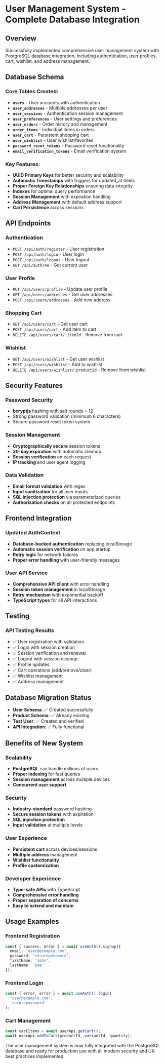 # User Management System - Complete Database Integration

## Overview
Successfully implemented comprehensive user management system with PostgreSQL database integration, including authentication, user profiles, cart, wishlist, and address management.

## Database Schema

### Core Tables Created:
- **`users`** - User accounts with authentication
- **`user_addresses`** - Multiple addresses per user
- **`user_sessions`** - Authentication session management  
- **`user_preferences`** - User settings and preferences
- **`user_orders`** - Order history and management
- **`order_items`** - Individual items in orders
- **`user_cart`** - Persistent shopping cart
- **`user_wishlist`** - User wishlist/favorites
- **`password_reset_tokens`** - Password reset functionality
- **`email_verification_tokens`** - Email verification system

### Key Features:
- **UUID Primary Keys** for better security and scalability
- **Automatic Timestamps** with triggers for updated_at fields
- **Proper Foreign Key Relationships** ensuring data integrity
- **Indexes** for optimal query performance
- **Session Management** with expiration handling
- **Address Management** with default address support
- **Cart Persistence** across sessions

## API Endpoints

### Authentication
- `POST /api/auth/register` - User registration
- `POST /api/auth/login` - User login
- `POST /api/auth/logout` - User logout
- `GET /api/auth/me` - Get current user

### User Profile
- `PUT /api/users/profile` - Update user profile
- `GET /api/users/addresses` - Get user addresses
- `POST /api/users/addresses` - Add new address

### Shopping Cart
- `GET /api/users/cart` - Get user cart
- `POST /api/users/cart` - Add item to cart
- `DELETE /api/users/cart/:itemId` - Remove from cart

### Wishlist
- `GET /api/users/wishlist` - Get user wishlist
- `POST /api/users/wishlist` - Add to wishlist
- `DELETE /api/users/wishlist/:productId` - Remove from wishlist

## Security Features

### Password Security
- **bcryptjs** hashing with salt rounds = 12
- Strong password validation (minimum 6 characters)
- Secure password reset token system

### Session Management
- **Cryptographically secure** session tokens
- **30-day expiration** with automatic cleanup
- **Session verification** on each request
- **IP tracking** and user agent logging

### Data Validation
- **Email format validation** with regex
- **Input sanitization** for all user inputs
- **SQL injection protection** via parameterized queries
- **Authorization checks** on all protected endpoints

## Frontend Integration

### Updated AuthContext
- **Database-backed authentication** replacing localStorage
- **Automatic session verification** on app startup
- **Retry logic** for network failures
- **Proper error handling** with user-friendly messages

### User API Service
- **Comprehensive API client** with error handling
- **Session token management** in localStorage
- **Retry mechanism** with exponential backoff
- **TypeScript types** for all API interactions

## Testing

### API Testing Results
- ✅ User registration with validation
- ✅ Login with session creation
- ✅ Session verification and renewal
- ✅ Logout with session cleanup
- ✅ Profile updates
- ✅ Cart operations (add/remove/clear)
- ✅ Wishlist management
- ✅ Address management

## Database Migration Status
- **User Schema**: ✅ Created successfully
- **Product Schema**: ✅ Already existing
- **Test User**: ✅ Created and verified
- **API Integration**: ✅ Fully functional

## Benefits of New System

### Scalability
- **PostgreSQL** can handle millions of users
- **Proper indexing** for fast queries
- **Session management** across multiple devices
- **Concurrent user support**

### Security
- **Industry-standard** password hashing
- **Secure session tokens** with expiration
- **SQL injection protection**
- **Input validation** at multiple levels

### User Experience
- **Persistent cart** across devices/sessions
- **Multiple address** management
- **Wishlist functionality**
- **Profile customization**

### Developer Experience
- **Type-safe APIs** with TypeScript
- **Comprehensive error handling**
- **Proper separation of concerns**
- **Easy to extend and maintain**

## Usage Examples

### Frontend Registration
```typescript
const { success, error } = await useAuth().signup({
  email: 'user@example.com',
  password: 'securepassword',
  firstName: 'John',
  lastName: 'Doe'
});
```

### Frontend Login
```typescript
const { error, error } = await useAuth().login(
  'user@example.com', 
  'securepassword'
);
```

### Cart Management
```typescript
const cartItems = await userApi.getCart();
await userApi.addToCart(productId, variantId, quantity);
```

The user management system is now fully integrated with the PostgreSQL database and ready for production use with all modern security and UX best practices implemented.
